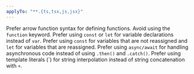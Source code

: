 ```yaml
---
applyTo: "**.{ts,tsx,js,jsx}"
---
```


Prefer arrow function syntax for defining functions. Avoid using the `function` keyword.
Prefer using `const` or `let` for variable declarations instead of `var`.
Prefer using `const` for variables that are not reassigned and `let` for variables that are reassigned.
Prefer using `async/await` for handling asynchronous code instead of using `.then()` and `.catch()`.
Prefer using template literals (\`) for string interpolation instead of string concatenation with `+`.

